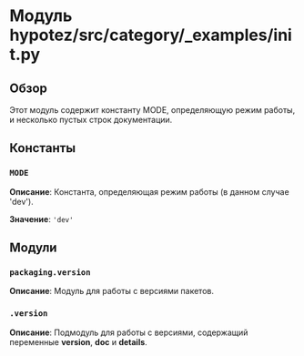 # Модуль hypotez/src/category/_examples/__init__.py

## Обзор

Этот модуль содержит константу MODE, определяющую режим работы, и несколько пустых строк документации.

## Константы

### `MODE`

**Описание**: Константа, определяющая режим работы (в данном случае 'dev').

**Значение**: `'dev'`


## Модули

### `packaging.version`

**Описание**: Модуль для работы с версиями пакетов.


### `.version`

**Описание**: Подмодуль для работы с версиями, содержащий переменные __version__, __doc__ и __details__.